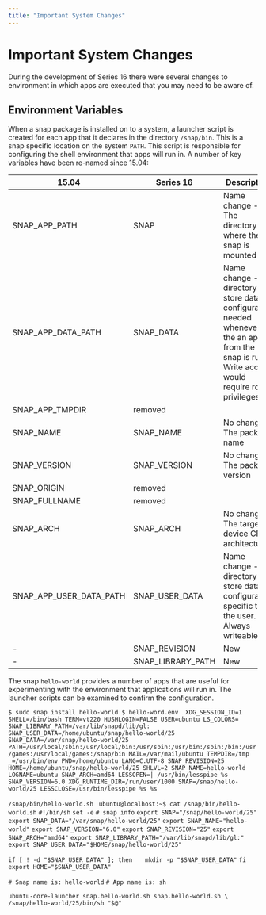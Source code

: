 ```yaml
---
title: "Important System Changes"
---
```


# Important System Changes
During the development of Series 16 there were several changes to environment in which apps are executed that you may need to be aware of.

## Environment Variables 
When a snap package is installed on to a system, a launcher script is created for each app that it declares in the directory `/snap/bin`. This is a snap specific location on the system `PATH`. This script is responsible for configuring the shell environment that apps will run in. A number of key variables have been re-named since 15.04:

15.04 | Series 16 | Description
---- | ---- | ----
SNAP_APP_PATH | SNAP | Name change - The directory where the snap is mounted
SNAP_APP_DATA_PATH | SNAP_DATA | Name change - A directory to store data or configuration needed whenever the an app from the snap is run. Write access would require root privileges.
SNAP_APP_TMPDIR | removed | 
SNAP_NAME | SNAP_NAME | No change - The package name
SNAP_VERSION | SNAP_VERSION | No change - The package version
SNAP_ORIGIN | removed
SNAP_FULLNAME | removed
SNAP_ARCH | SNAP_ARCH | No change - The target device CPU architecture
SNAP_APP_USER_DATA_PATH | SNAP_USER_DATA | Name change - A directory to store data or configuration specific to the user. Always writeable.
-  | SNAP_REVISION | New
-  | SNAP_LIBRARY_PATH  | New 

The snap `hello-world` provides a number of apps that are useful for experimenting with the environment that applications will run in. The launcher scripts can be examined to confirm the configuration.

` $ sudo snap install hello-world
$ hello-word.env 
XDG_SESSION_ID=1
SHELL=/bin/bash
TERM=vt220
HUSHLOGIN=FALSE
USER=ubuntu
LS_COLORS=
SNAP_LIBRARY_PATH=/var/lib/snapd/lib/gl:
SNAP_USER_DATA=/home/ubuntu/snap/hello-world/25
SNAP_DATA=/var/snap/hello-world/25
PATH=/usr/local/sbin:/usr/local/bin:/usr/sbin:/usr/bin:/sbin:/bin:/usr/games:/usr/local/games:/snap/bin
MAIL=/var/mail/ubuntu
TEMPDIR=/tmp
_=/usr/bin/env
PWD=/home/ubuntu
LANG=C.UTF-8
SNAP_REVISION=25
HOME=/home/ubuntu/snap/hello-world/25
SHLVL=2
SNAP_NAME=hello-world
LOGNAME=ubuntu
SNAP_ARCH=amd64
LESSOPEN=| /usr/bin/lesspipe %s
SNAP_VERSION=6.0
XDG_RUNTIME_DIR=/run/user/1000
SNAP=/snap/hello-world/25
LESSCLOSE=/usr/bin/lesspipe %s %s `

`/snap/bin/hello-world.sh `
`ubuntu@localhost:~$ cat /snap/bin/hello-world.sh`
`#!/bin/sh`
`set -e`
`# snap info`
`export SNAP="/snap/hello-world/25"`
`export SNAP_DATA="/var/snap/hello-world/25"`
`export SNAP_NAME="hello-world"`
`export SNAP_VERSION="6.0"`
`export SNAP_REVISION="25"`
`export SNAP_ARCH="amd64"`
`export SNAP_LIBRARY_PATH="/var/lib/snapd/lib/gl:"`
`export SNAP_USER_DATA="$HOME/snap/hello-world/25"`

`if [ ! -d "$SNAP_USER_DATA" ]; then`
`   mkdir -p "$SNAP_USER_DATA"`
`fi`
`export HOME="$SNAP_USER_DATA"`

`# Snap name is: hello-world`
`# App name is: sh`

`ubuntu-core-launcher snap.hello-world.sh snap.hello-world.sh \ /snap/hello-world/25/bin/sh "$@" `



